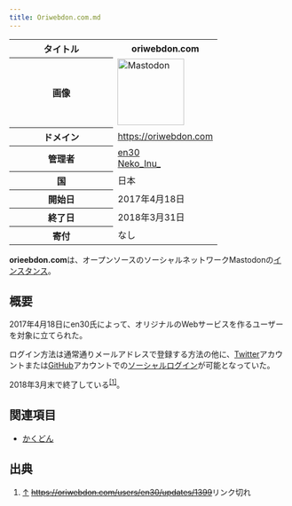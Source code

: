 ```yaml
---
title: Oriwebdon.com.md
---
```

<div>

<table>
<colgroup>
<col style="width: 50%" />
<col style="width: 50%" />
</colgroup>
<tbody>
<tr class="header">
<th>タイトル</th>
<th><strong>oriwebdon.com</strong></th>
</tr>

<tr class="odd">
<th>画像</th>
<td><a href="/%E3%83%95%E3%82%A1%E3%82%A4%E3%83%AB:Mastodon_logo.png" title="Mastodon"><img src="/images/thumb/0/00/Mastodon_logo.png/120px-Mastodon_logo.png" srcset="/images/thumb/0/00/Mastodon_logo.png/180px-Mastodon_logo.png 1.5x, /images/0/00/Mastodon_logo.png 2x" width="120" height="120" alt="Mastodon" /></a></td>
</tr>
<tr class="even">
<th scope="row">ドメイン</th>
<td><a href="https://oriwebdon.com" rel="nofollow">https://oriwebdon.com</a></td>
</tr>
<tr class="odd">
<th scope="row">管理者</th>
<td><a href="https://oriwebdon.com/@en30" rel="nofollow">en30</a><br />
<a href="https://oriwebdon.com/@Neko_Inu_" rel="nofollow">Neko_Inu_</a></td>
</tr>
<tr class="even">
<th scope="row">国</th>
<td>日本</td>
</tr>
<tr class="odd">
<th scope="row">開始日</th>
<td>2017年4月18日</td>
</tr>
<tr class="even">
<th scope="row">終了日</th>
<td>2018年3月31日</td>
</tr>
<tr class="odd">
<th scope="row">寄付</th>
<td>なし</td>
</tr>
</tbody>
</table>

**orieebdon.com**は、オープンソースのソーシャルネットワークMastodonの[インスタンス](/%E3%82%A4%E3%83%B3%E3%82%B9%E3%82%BF%E3%83%B3%E3%82%B9 "インスタンス")。

## 概要

2017年4月18日にen30氏によって、オリジナルのWebサービスを作るユーザーを対象に立てられた。

ログイン方法は通常通りメールアドレスで登録する方法の他に、[Twitter](/Twitter "Twitter")アカウントまたは[GitHub](/Github "Github")アカウントでの[ソーシャルログイン](/%E9%80%A3%E6%90%BA%E3%83%AD%E3%82%B0%E3%82%A4%E3%83%B3 "連携ログイン")が可能となっていた。

2018年3月末で終了している<sup>[\[1\]](#cite_note-1)</sup>。

## 関連項目

-   [かくどん](/Kakudon.com "Kakudon.com")

## 出典

<div>

1.  [↑](#cite_ref-1) ~~<a href="https://oriwebdon.com/users/en30/updates/1399" rel="nofollow">https://oriwebdon.com/users/en30/updates/1399</a>~~リンク切れ

</div>

</div>

